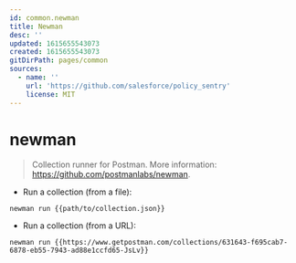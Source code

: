 ```yaml
---
id: common.newman
title: Newman
desc: ''
updated: 1615655543073
created: 1615655543073
gitDirPath: pages/common
sources:
  - name: ''
    url: 'https://github.com/salesforce/policy_sentry'
    license: MIT
---
```

# newman

> Collection runner for Postman.
> More information: <https://github.com/postmanlabs/newman>.

- Run a collection (from a file):

`newman run {{path/to/collection.json}}`

- Run a collection (from a URL):

`newman run {{https://www.getpostman.com/collections/631643-f695cab7-6878-eb55-7943-ad88e1ccfd65-JsLv}}`

